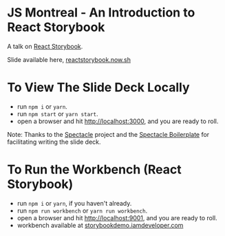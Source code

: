 # JS Montreal - An Introduction to React Storybook
A talk on [React Storybook](https://github.com/kadirahq/react-storybook).

Slide available here, [reactstorybook.now.sh](https://reactstorybook.now.sh)

# To View The Slide Deck Locally
* run `npm i` or `yarn`.
* run  `npm start` or `yarn start`.
* open a browser and hit [http://localhost:3000](http://localhost:3000), and you are ready to roll.

Note: Thanks to the [Spectacle](https://github.com/FormidableLabs/spectacle) project and the [Spectacle Boilerplate](https://github.com/FormidableLabs/spectacle-boilerplate) for facilitating writing the slide deck.

# To Run the Workbench (React Storybook)
* run `npm i` or `yarn`, if you haven't already.
* run `npm run workbench` or `yarn run workbench`.
* open a browser and hit [http://localhost:9001](http://localhost:9001), and you are ready to roll.
* workbench available at [storybookdemo.iamdeveloper.com](https://storybookdemo.iamdeveloper.com)
